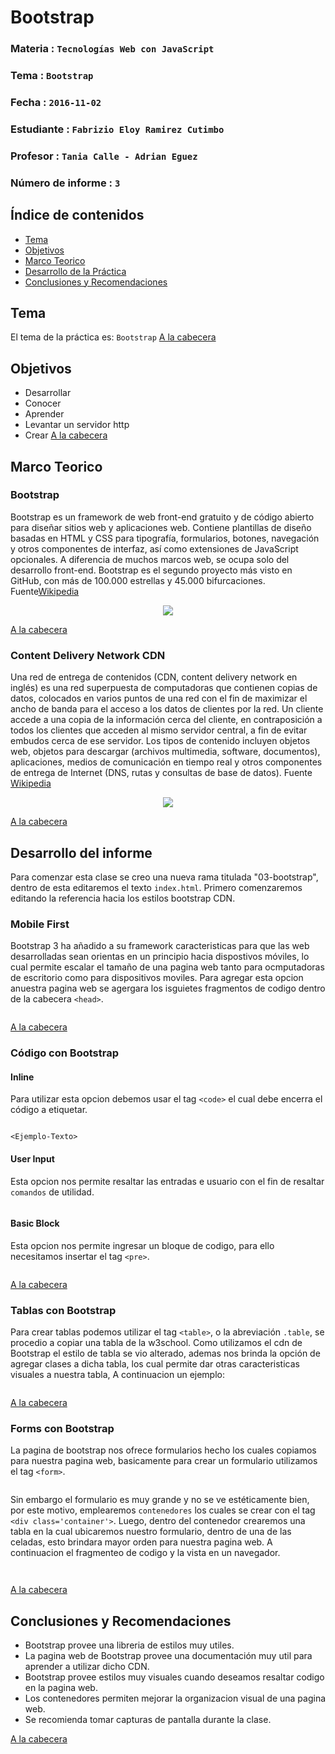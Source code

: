# Bootstrap

### Materia : `Tecnologías Web con JavaScript`
### Tema : `Bootstrap` 
### Fecha : `2016-11-02`
### Estudiante : `Fabrizio Eloy Ramirez Cutimbo`
### Profesor : `Tania Calle - Adrian Eguez`
### Número de informe : `3`

<a name="cabecera"></a>
## Índice de contenidos

- <a href="#tema">Tema</a>
- <a href="#objetivos">Objetivos</a>
- <a href="#marco-teorico">Marco Teorico</a>
- <a href="#desarrollo">Desarrollo de la Práctica</a>
- <a href="#conrec">Conclusiones y Recomendaciones</a> 

<a name="tema"></a>
## Tema

El tema de la práctica es: `Bootstrap`
<a href="#cabecera">A la cabecera</a>
<a name="objetivos"></a>
## Objetivos

- Desarrollar 
- Conocer
- Aprender 
- Levantar un servidor http
- Crear
<a href="#cabecera">A la cabecera</a>
<a name="marco-teorico"></a>
## Marco Teorico

### Bootstrap

Bootstrap es un framework de web front-end gratuito y de código abierto para diseñar sitios web y aplicaciones web. Contiene plantillas de diseño basadas en HTML y CSS para tipografía, formularios, botones, navegación y otros componentes de interfaz, así como extensiones de JavaScript opcionales. A diferencia de muchos marcos web, se ocupa solo del desarrollo front-end.
Bootstrap es el segundo proyecto más visto en GitHub, con más de 100.000 estrellas y 45.000 bifurcaciones. Fuente[Wikipedia](https://en.wikipedia.org/wiki/Bootstrap_front-end_framework)

<p align="center">
<img src="https://upload.wikimedia.org/wikipedia/commons/thumb/e/ea/Boostrap_logo.svg/200px-Boostrap_logo.svg.png">
</p>


<a href="#cabecera">A la cabecera</a>
<br>

### Content Delivery Network CDN

Una red de entrega de contenidos (CDN, content delivery network en inglés) es una red superpuesta de computadoras que contienen copias de datos, colocados en varios puntos de una red con el fin de maximizar el ancho de banda para el acceso a los datos de clientes por la red. Un cliente accede a una copia de la información cerca del cliente, en contraposición a todos los clientes que acceden al mismo servidor central, a fin de evitar embudos cerca de ese servidor.
Los tipos de contenido incluyen objetos web, objetos para descargar (archivos multimedia, software, documentos), aplicaciones, medios de comunicación en tiempo real y otros componentes de entrega de Internet (DNS, rutas y consultas de base de datos). Fuente [Wikipedia](https://volumeoftech.files.wordpress.com/2015/01/hosting-41.png?w=640)

<p align="center">
<img src="https://volumeoftech.files.wordpress.com/2015/01/hosting-41.png?w=640">
</p>

<a href="#cabecera">A la cabecera</a>
<a name="desarrollo"></a>

## Desarrollo del informe

Para comenzar esta clase se creo una nueva rama titulada "03-bootstrap", dentro de esta editaremos el texto `index.html`.
Primero comenzaremos editando la referencia hacia los estilos bootstrap CDN.

### Mobile First

Bootstrap 3 ha añadido a su framework caracteristicas para que las web desarrolladas sean orientas en un principio hacia dispostivos móviles, lo cual permite escalar el tamaño de una pagina web tanto para ocmputadoras de escritorio como para dispositivos moviles. Para agregar esta opcion anuestra pagina web se agergara los isguietes fragmentos de codigo dentro de la cabecera `<head>`.
<p align="center">
<img src="">
</p>
<a href="#cabecera">A la cabecera</a>

### Código con Bootstrap

#### Inline
Para utilizar esta opcion debemos usar el tag <code>&lt;code&gt;</code> el cual debe encerra el código a etiquetar.
<p align="center">
<img src="">
</p>
<code>&lt;Ejemplo-Texto&gt;</code>

#### User Input
Esta opcion nos permite resaltar las entradas e usuario con el fin de resaltar `comandos` de utilidad.
<p align="center">
<img src="">
</p>
    
#### Basic Block
Esta opcion nos permite ingresar un bloque de codigo, para ello necesitamos insertar el tag <code>&lt;pre&gt;</code>.
<p align="center">
<img src="">
</p>
<a href="#cabecera">A la cabecera</a>

### Tablas con Bootstrap
Para crear tablas podemos utilizar el tag <code>&lt;table&gt;</code>, o la abreviación <code>.table</code>, se procedio a copiar una tabla de la w3school.  Como utilizamos el cdn de Bootstrap el estilo de tabla se vio alterado, ademas nos brinda la opción de agregar clases a dicha tabla, los cual permite dar otras caracteristicas visuales a nuestra tabla, A continuacion un ejemplo:
<p align="center">
<img src="">
</p>
<a href="#cabecera">A la cabecera</a>

### Forms con Bootstrap

La pagina de bootstrap nos ofrece formularios hecho los cuales copiamos para nuestra pagina web, basicamente para crear un formulario utilizamos el tag <code>&lt;form&gt;</code>.
<p align="center">
<img src="">
</p>

Sin embargo el formulario es muy grande y no se ve estéticamente bien, por este motivo, emplearemos `contenedores` los cuales se crear con el tag <code>&lt;div class='container'&gt;</code>. Luego, dentro del contenedor crearemos una tabla en la cual ubicaremos nuestro formulario, dentro de una de las celadas, esto brindara mayor orden para nuestra pagina web. A continuacion el fragmenteo de codigo y la vista en un navegador.
<p align="center">
<img src="">
</p>
<p align="center">
<img src="">
</p>

<a href="#cabecera">A la cabecera</a>
<a name="conclusiones"></a>
## Conclusiones y Recomendaciones

- Bootstrap provee una libreria de estilos muy utiles.
- La pagina web de Bootstrap provee una documentación muy util para aprender a utilizar dicho CDN.
- Bootstrap provee estilos muy visuales cuando deseamos resaltar codigo en la pagina web.
- Los contenedores permiten mejorar la organizacion visual de una pagina web.
- Se recomienda tomar capturas de pantalla durante la clase.



<a href="#cabecera">A la cabecera</a>